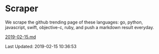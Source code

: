 # Scraper

We scrape the github trending page of these languages: go, python, javascript, swift, objective-c, ruby, and push a markdown result everyday.

[2019-02-15.md](https://github.com/henson/Scraper/blob/master/2019-02-15.md)

Last Updated: 2019-02-15 10:36:53